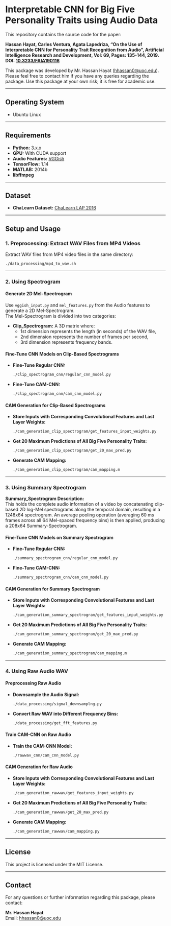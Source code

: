 # Interpretable CNN for Big Five Personality Traits using Audio Data

This repository contains the source code for the paper:

**Hassan Hayat, Carles Ventura, Agata Lapedriza, “On the Use of Interpretable CNN for Personality Trait Recognition from Audio”, Artificial Intelligence Research and Development, Vol: 69, Pages: 135-144, 2019. DOI: [10.3233/FAIA190116](https://doi.org/10.3233/FAIA190116)**

This package was developed by Mr. Hassan Hayat (hhassan0@uoc.edu). Please feel free to contact him if you have any queries regarding the package. Use this package at your own risk; it is free for academic use.

---

## Operating System

- Ubuntu Linux

---

## Requirements

- **Python:** 3.x.x
- **GPU:** With CUDA support
- **Audio Features:** [VGGish](https://github.com/tensorflow/models/tree/master/research/audioset/vggish)
- **TensorFlow:** 1.14
- **MATLAB:** 2014b
- **libffmpeg**

---

## Dataset

- **ChaLearn Dataset:** [ChaLearn LAP 2016](http://chalearnlap.cvc.uab.es/dataset/24/description/)

---

## Setup and Usage

### 1. Preprocessing: Extract WAV Files from MP4 Videos

Extract WAV files from MP4 video files in the same directory:

```bash
./data_processing/mp4_to_wav.sh
```

---

### 2. Using Spectrogram

#### Generate 2D Mel-Spectrogram

Use `vggish_input.py` and `mel_features.py` from the Audio features to generate a 2D Mel-Spectrogram.  
The Mel-Spectrogram is divided into two categories:

- **Clip_Spectrogram:** A 3D matrix where:
  - 1st dimension represents the length (in seconds) of the WAV file,
  - 2nd dimension represents the number of frames per second,
  - 3rd dimension represents frequency bands.

#### Fine-Tune CNN Models on Clip-Based Spectrograms

- **Fine-Tune Regular CNN:**

  ```bash
  ./clip_spectrogram_cnn/regular_cnn_model.py
  ```

- **Fine-Tune CAM-CNN:**

  ```bash
  ./clip_spectrogram_cnn/cam_cnn_model.py
  ```

#### CAM Generation for Clip-Based Spectrograms

- **Store Inputs with Corresponding Convolutional Features and Last Layer Weights:**

  ```bash
  ./cam_generation_clip_spectrogram/get_features_input_weights.py
  ```

- **Get 20 Maximum Predictions of All Big Five Personality Traits:**

  ```bash
  ./cam_generation_clip_spectrogram/get_20_max_pred.py
  ```

- **Generate CAM Mapping:**

  ```bash
  ./cam_generation_clip_spectrogram/cam_mapping.m
  ```

---

### 3. Using Summary Spectrogram

**Summary_Spectrogram Description:**  
This holds the complete audio information of a video by concatenating clip-based 2D log-Mel spectrograms along the temporal domain, resulting in a 1248x64 spectrogram. An average pooling operation (averaging 60 ms frames across all 64 Mel-spaced frequency bins) is then applied, producing a 208x64 Summary-Spectrogram.

#### Fine-Tune CNN Models on Summary Spectrogram

- **Fine-Tune Regular CNN:**

  ```bash
  ./summary_spectrogram_cnn/regular_cnn_model.py
  ```

- **Fine-Tune CAM-CNN:**

  ```bash
  ./summary_spectrogram_cnn/cam_cnn_model.py
  ```

#### CAM Generation for Summary Spectrogram

- **Store Inputs with Corresponding Convolutional Features and Last Layer Weights:**

  ```bash
  ./cam_generation_summary_spectrogram/get_features_input_weights.py
  ```

- **Get 20 Maximum Predictions of All Big Five Personality Traits:**

  ```bash
  ./cam_generation_summary_spectrogram/get_20_max_pred.py
  ```

- **Generate CAM Mapping:**

  ```bash
  ./cam_generation_summary_spectrogram/cam_mapping.m
  ```

---

### 4. Using Raw Audio WAV

#### Preprocessing Raw Audio

- **Downsample the Audio Signal:**

  ```bash
  ./data_processing/signal_downsamplng.py
  ```

- **Convert Raw WAV into Different Frequency Bins:**

  ```bash
  ./data_processing/get_fft_features.py
  ```

#### Train CAM-CNN on Raw Audio

- **Train the CAM-CNN Model:**

  ```bash
  ./rawwav_cnn/cam_cnn_model.py
  ```

#### CAM Generation for Raw Audio

- **Store Inputs with Corresponding Convolutional Features and Last Layer Weights:**

  ```bash
  ./cam_generation_rawwav/get_features_input_weights.py
  ```

- **Get 20 Maximum Predictions of All Big Five Personality Traits:**

  ```bash
  ./cam_generation_rawwav/get_20_max_pred.py
  ```

- **Generate CAM Mapping:**

  ```bash
  ./cam_generation_rawwav/cam_mapping.py
  ```

---

## License

This project is licensed under the MIT License.

---

## Contact

For any questions or further information regarding this package, please contact:

**Mr. Hassan Hayat**  
Email: [hhassan0@uoc.edu](mailto:hhassan0@uoc.edu)
```
